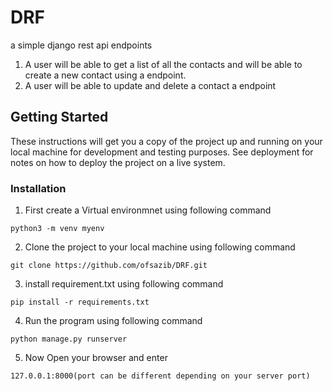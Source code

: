 # DRF
a simple django rest api endpoints
1. A user will be able to get a list of all the contacts and will be able to create a new contact using a endpoint.
2.  A user will be able to update and delete a contact a endpoint

## Getting Started

These instructions will get you a copy of the project up and running on your local machine for development and testing purposes. See deployment for notes on how to deploy the project on a live system.

### Installation

1. First create a Virtual environmnet using following command

```
python3 -m venv myenv
```
2. Clone the project to your local machine using following command
```
git clone https://github.com/ofsazib/DRF.git
```

3. install requirement.txt using following command
```
pip install -r requirements.txt
```
4. Run the program using following command

```
python manage.py runserver
```
5. Now Open your browser and enter
```
127.0.0.1:8000(port can be different depending on your server port)
```
